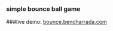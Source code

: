 ### simple bounce ball game

###live demo: 
<a href="http://bounce.bencharrada.com">bounce.bencharrada.com</a>
